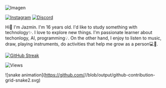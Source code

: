 ![Imagen](banner.png)

[![Instagram](https://img.shields.io/badge/Instagram-%23E4405F.svg?style=for-the-badge&logo=Instagram&logoColor=white)](https://www.instagram.com/wyx_jazz?igsh=MXBhMGQycm0yNjIxMg%3D%3D&utm_source=qr)
[![Discord](https://img.shields.io/badge/Discord-%235865F2.svg?style=for-the-badge&logo=discord&logoColor=white)](https://discordapp.com/users/1106395698611638332)

Hi👋 I'm Jazmin. I'm 16 years old. I'd like to study something with technology✨. I love to explore new things. I'm passionate learner about techonlogy, AI, programming💡. On the other hand, I enjoy to listen to music, draw, playing instruments, do activities that help me grow as a person💻🤍.

[![GitHub Streak](https://github-readme-streak-stats.herokuapp.com?user=Jazz-aii&theme=modern-lilac2&type=png)](https://git.io/streak-stats)

![Views](https://komarev.com/ghpvc/?username=Jazz-aii&abbreviated=true)

![snake animation](https://github.com/<seu Jazz-aii>/<seu Jazz-aii>/blob/output/github-contribution-grid-snake2.svg)
